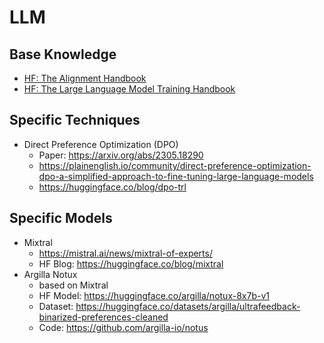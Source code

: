 # LLM

## Base Knowledge

- [HF: The Alignment Handbook](https://github.com/huggingface/alignment-handbook)
- [HF: The Large Language Model Training Handbook](https://github.com/huggingface/llm_training_handbook)

## Specific Techniques

- Direct Preference Optimization (DPO)
  - Paper: <https://arxiv.org/abs/2305.18290>
  - <https://plainenglish.io/community/direct-preference-optimization-dpo-a-simplified-approach-to-fine-tuning-large-language-models>
  - <https://huggingface.co/blog/dpo-trl>

## Specific Models

- Mixtral
  - <https://mistral.ai/news/mixtral-of-experts/>
  - HF Blog: <https://huggingface.co/blog/mixtral>
- Argilla Notux
  - based on Mixtral
  - HF Model: <https://huggingface.co/argilla/notux-8x7b-v1>
  - Dataset: <https://huggingface.co/datasets/argilla/ultrafeedback-binarized-preferences-cleaned>
  - Code: <https://github.com/argilla-io/notus>
